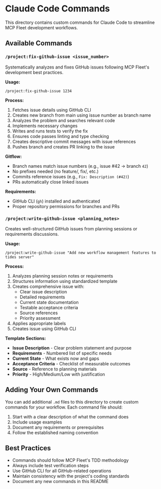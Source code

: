 # Claude Code Commands

This directory contains custom commands for Claude Code to streamline MCP Fleet development workflows.

## Available Commands

### `/project:fix-github-issue <issue_number>`

Systematically analyzes and fixes GitHub issues following MCP Fleet's development best practices.

**Usage:**
```
/project:fix-github-issue 1234
```

**Process:**
1. Fetches issue details using GitHub CLI
2. Creates new branch from main using issue number as branch name
3. Analyzes the problem and searches relevant code
4. Implements necessary changes
5. Writes and runs tests to verify the fix
6. Ensures code passes linting and type checking
7. Creates descriptive commit messages with issue references
8. Pushes branch and creates PR linking to the issue

**Gitflow:**
- Branch names match issue numbers (e.g., issue #42 → branch `42`)
- No prefixes needed (no feature/, fix/, etc.)
- Commits reference issues (e.g., `Fix: Description (#42)`)
- PRs automatically close linked issues

**Requirements:**
- GitHub CLI (`gh`) installed and authenticated
- Proper repository permissions for branches and PRs

### `/project:write-github-issue <planning_notes>`

Creates well-structured GitHub issues from planning sessions or requirements discussions.

**Usage:**
```
/project:write-github-issue "Add new workflow management features to tides server"
```

**Process:**
1. Analyzes planning session notes or requirements
2. Structures information using standardized template
3. Creates comprehensive issue with:
   - Clear issue description
   - Detailed requirements
   - Current state documentation
   - Testable acceptance criteria
   - Source references
   - Priority assessment
4. Applies appropriate labels
5. Creates issue using GitHub CLI

**Template Sections:**
- **Issue Description** - Clear problem statement and purpose
- **Requirements** - Numbered list of specific needs
- **Current State** - What exists now and gaps
- **Acceptance Criteria** - Checklist of measurable outcomes
- **Source** - Reference to planning materials
- **Priority** - High/Medium/Low with justification

## Adding Your Own Commands

You can add additional `.md` files to this directory to create custom commands for your workflow. Each command file should:

1. Start with a clear description of what the command does
2. Include usage examples
3. Document any requirements or prerequisites
4. Follow the established naming convention

## Best Practices

- Commands should follow MCP Fleet's TDD methodology
- Always include test verification steps
- Use GitHub CLI for all GitHub-related operations
- Maintain consistency with the project's coding standards
- Document any new commands in this README